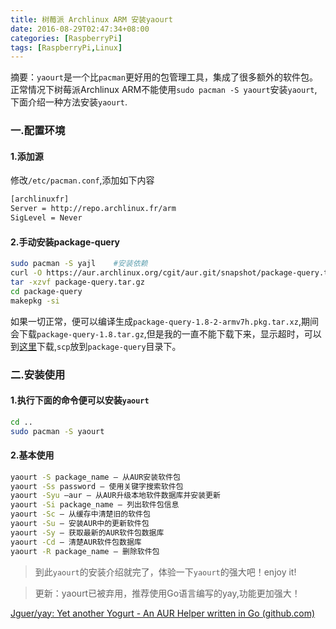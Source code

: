 ```yaml
---
title: 树莓派 Archlinux ARM 安装yaourt
date: 2016-08-29T02:47:34+08:00
categories: [RaspberryPi]
tags: [RaspberryPi,Linux]
---
```


摘要：`yaourt`是一个比`pacman`更好用的包管理工具，集成了很多额外的软件包。正常情况下树莓派Archlinux ARM不能使用`sudo pacman -S yaourt`安装`yaourt`,下面介绍一种方法安装`yaourt`.

<!-- more -->

### 一.配置环境
#### 1.添加源
修改`/etc/pacman.conf`,添加如下内容
```bash
[archlinuxfr]
Server = http://repo.archlinux.fr/arm
SigLevel = Never
```
#### 2.手动安装package-query
```bash
sudo pacman -S yajl    #安装依赖
curl -O https://aur.archlinux.org/cgit/aur.git/snapshot/package-query.tar.gz
tar -xzvf package-query.tar.gz
cd package-query
makepkg -si
```
如果一切正常，便可以编译生成`package-query-1.8-2-armv7h.pkg.tar.xz`,期间会下载`package-query-1.8.tar.gz`,但是我的一直不能下载下来，显示超时，可以到[这里](http://mir.archlinux.fr/releases/package-query/package-query-1.8.tar.gz)下载,`scp`放到`package-query`目录下。
### 二.安装使用
#### 1.执行下面的命令便可以安装`yaourt`
```bash
cd ..
sudo pacman -S yaourt
```
#### 2.基本使用
```bash
yaourt -S package_name – 从AUR安装软件包
yaourt -Ss password – 使用关键字搜索软件包
yaourt -Syu –aur – 从AUR升级本地软件数据库并安装更新
yaourt -Si package_name – 列出软件包信息
yaourt -Sc – 从缓存中清楚旧的软件包
yaourt -Su – 安装AUR中的更新软件包
yaourt -Sy – 获取最新的AUR软件包数据库
yaourt -Cd – 清楚AUR软件包数据库
yaourt -R package_name – 删除软件包
```
> 到此`yaourt`的安装介绍就完了，体验一下`yaourt`的强大吧！enjoy it!

> 更新：yaourt已被弃用，推荐使用Go语言编写的yay,功能更加强大！

[Jguer/yay: Yet another Yogurt - An AUR Helper written in Go (github.com)](https://github.com/Jguer/yay)

